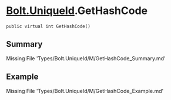 # [Bolt.UniqueId](Types/Bolt.UniqueId.md).GetHashCode
`public virtual int GetHashCode()`
## Summary
Missing File 'Types/Bolt.UniqueId/M/GetHashCode_Summary.md'
## Example
Missing File 'Types/Bolt.UniqueId/M/GetHashCode_Example.md'
